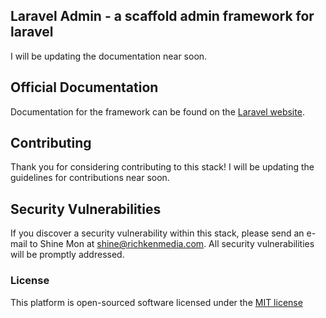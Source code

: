 ## Laravel Admin - a scaffold admin framework for laravel

I will be updating the documentation near soon.

## Official Documentation

Documentation for the framework can be found on the [Laravel website](http://laravel.com/docs).

## Contributing

Thank you for considering contributing to this stack! I will be updating the guidelines for contributions near soon.

## Security Vulnerabilities

If you discover a security vulnerability within this stack, please send an e-mail to Shine Mon at shine@richkenmedia.com. All security vulnerabilities will be promptly addressed.

### License

This platform is open-sourced software licensed under the [MIT license](http://opensource.org/licenses/MIT)

